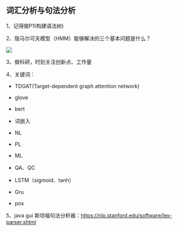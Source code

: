 ## 词汇分析与句法分析

1、记得做P1(构建语法树)

2、隐马尔可夫模型（HMM）能够解决的三个基本问题是什么？

![](https://cdn.sa.net/2024/03/26/AcWq9zQ45pahNEF.webp)

3、做科研，时刻关注创新点、工作量

4、关键词：

- TDGAT(Target-dependent graph attention network)

- glove

- bert

- 词嵌入

- NL

- PL

- ML

- QA、QC

- LSTM（sigmoid、tanh）

- Gru

- pos

5、java gui 斯坦福句法分析器：https://nlp.stanford.edu/software/lex-parser.shtml
